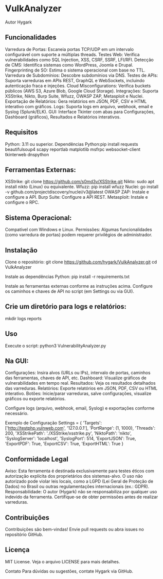 # VulkAnalyzer

Autor Hygark 

## Funcionalidades

Varredura de Portas: Escaneia portas TCP/UDP em um intervalo configurável com suporte a múltiplas threads.
Testes Web: Verifica vulnerabilidades como SQL Injection, XSS, CSRF, SSRF, LFI/RFI.
Detecção de CMS: Identifica sistemas como WordPress, Joomla e Drupal.
Fingerprinting de SO: Estima o sistema operacional com base no TTL.
Varredura de Subdomínios: Descobre subdomínios via DNS.
Testes de APIs: Suporta varreduras em APIs REST, GraphQL e WebSockets, incluindo autenticação fraca e injeções.
Cloud Misconfigurations: Verifica buckets públicos (AWS S3, Azure Blob, Google Cloud Storage).
Integrações: Suporta XSStrike, Nikto, Burp Suite, Wfuzz, OWASP ZAP, Metasploit e Nuclei.
Exportação de Relatórios: Gera relatórios em JSON, PDF, CSV e HTML interativo com gráficos.
Logs: Suporta logs em arquivo, webhook, email e Syslog (Splunk/ELK).
GUI: Interface Tkinter com abas para Configurações, Dashboard (gráficos), Resultados e Relatórios interativos.

## Requisitos

Python: 3.11 ou superior.
Dependências Python:pip install requests beautifulsoup4 scapy reportlab matplotlib msfrpc websocket-client tkinterweb dnspython


## Ferramentas Externas:
XSStrike: git clone https://github.com/s0md3v/XSStrike.git
Nikto: sudo apt install nikto (Linux) ou equivalente.
Wfuzz: pip install wfuzz
Nuclei: go install -v github.com/projectdiscovery/nuclei/v3@latest
OWASP ZAP: Instale e configure a API.
Burp Suite: Configure a API REST.
Metasploit: Instale e configure o RPC.


## Sistema Operacional:
Compatível com Windows e Linux.
Permissões: Algumas funcionalidades (como varredura de portas) podem requerer privilégios de administrador.

## Instalação

Clone o repositório:
git clone https://github.com/hygark/VulkAnalyzer.git
cd VulkAnalyzer

Instale as dependências Python:
pip install -r requirements.txt

Instale as ferramentas externas conforme as instruções acima.
Configure os caminhos e chaves de API no script (em Settings ou via GUI).

## Crie um diretório para logs e relatórios:
mkdir logs reports



## Uso

Execute o script:
python3 VulnerabilityAnalyzer.py


## Na GUI:

Configurações: Insira alvos (URLs ou IPs), intervalo de portas, caminhos das ferramentas, chaves de API, etc.
Dashboard: Visualize gráficos de vulnerabilidades em tempo real.
Resultados: Veja os resultados detalhados das varreduras.
Relatórios: Exporte relatórios em JSON, PDF, CSV ou HTML interativo.
Botões: Inicie/parar varreduras, salve configurações, visualize gráficos ou exporte relatórios.


Configure logs (arquivo, webhook, email, Syslog) e exportações conforme necessário.


Exemplo de Configuração
Settings = {
    'Targets': ['http://testphp.vulnweb.com', '127.0.0.1'],
    'PortRange': (1, 1000),
    'Threads': 200,
    'XSStrikePath': './XSStrike/xsstrike.py',
    'NiktoPath': 'nikto',
    'SyslogServer': 'localhost',
    'SyslogPort': 514,
    'ExportJSON': True,
    'ExportPDF': True,
    'ExportCSV': True,
    'ExportHTML': True
}

## Conformidade Legal

Aviso: Esta ferramenta é destinada exclusivamente para testes éticos com autorização explícita dos proprietários dos sistemas-alvo. O uso não autorizado pode violar leis locais, como a LGPD (Lei Geral de Proteção de Dados) no Brasil ou outras regulamentações internacionais (ex.: GDPR).
Responsabilidade: O autor (Hygark) não se responsabiliza por qualquer uso indevido da ferramenta. Certifique-se de obter permissões antes de realizar varreduras.

## Contribuições
Contribuições são bem-vindas! Envie pull requests ou abra issues no repositório GitHub.
## Licença
MIT License. Veja o arquivo LICENSE para mais detalhes.

Contato
Para dúvidas ou sugestões, contate Hygark via GitHub.
